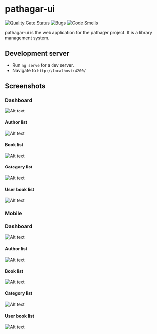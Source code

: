 # pathagar-ui
[![Quality Gate Status](https://sonarcloud.io/api/project_badges/measure?project=akorshon_pathagar-ui&metric=alert_status)](https://sonarcloud.io/summary/new_code?id=akorshon_pathagar-ui)
[![Bugs](https://sonarcloud.io/api/project_badges/measure?project=akorshon_pathagar-ui&metric=bugs)](https://sonarcloud.io/summary/new_code?id=akorshon_pathagar-ui)
[![Code Smells](https://sonarcloud.io/api/project_badges/measure?project=akorshon_pathagar-ui&metric=code_smells)](https://sonarcloud.io/summary/new_code?id=akorshon_pathagar-ui)

pathagar-ui is the web application for the pathager project. It is a library management system.



## Development server

- Run `ng serve` for a dev server. 
- Navigate to `http://localhost:4200/`


## Screenshots
### Dashboard
![Alt text](/screenshot/dashboard.png?raw=true "Dashboard")

#### Author list
![Alt text](/screenshot/author-list.png?raw=true "Author list")

#### Book list
![Alt text](/screenshot/book-list.png?raw=true "Book list")

#### Category list
![Alt text](/screenshot/category-list.png?raw=true "Category list")

#### User book list
![Alt text](/screenshot/user-book-list.png?raw=true "Category list")


### Mobile
### Dashboard
![Alt text](/screenshot/mobile-dashboard.png?raw=true "Dashboard")

#### Author list
![Alt text](/screenshot/mobile-author-list.png?raw=true "Author list")

#### Book list
![Alt text](/screenshot/mobile-book-list.png?raw=true "Book list")

#### Category list
![Alt text](/screenshot/mobile-category-list.png?raw=true "Category list")

#### User book list
![Alt text](/screenshot/mobile-user-bokk-list.png?raw=true "User book list")

